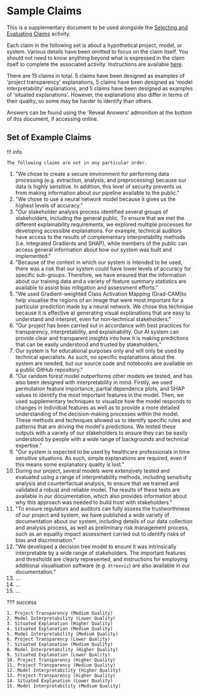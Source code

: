 # Sample Claims

This is a supplementary document to be used alongside the [Selecting and Evaluating Claims](rri-204-a1.md) activity.

Each claim in the following set is about a hypothetical project, model, or system.
Various details have been omitted to focus on the claim itself.
You should not need to know anything beyond what is expressed in the claim itself to complete the associated activity.
Instructions are available [here](rri-204-a1.md).

There are 15 claims in total.
5 claims have been designed as examples of 'project transparency' explanations, 5 claims have been designed as 'model interpretability' explanations, and 5 claims have been designed as examples of 'situated explanations'.
However, the explanations also differ in terms of their quality, so some may be harder to identify than others.

Answers can be found using the 'Reveal Answers' admonition at the bottom of this document, if accessing online.

## Set of Example Claims

!!! info

    The following claims are not in any particular order.

1. "We chose to create a secure environment for performing data processing (e.g. extraction, analysis, and preprocessing) because our data is highly sensitive. In addition, this level of security prevents us from making information about our pipeline available to the public."
2. "We chose to use a neural network model because it gives us the highest levels of accuracy."
3. "Our stakeholder analysis process identified several groups of stakeholders, including the general public. To ensure that we met the different explainability requirements, we explored multiple processes for developing accessible explanations. For example, technical auditors have access to the results of complementary interpretability methods (i.e. Integrated Gradients and SHAP), while members of the public can access general information about how our system was built and implemented."
4. "Because of the context in which our system is intended to be used, there was a risk that our system could have lower levels of accuracy for specific sub-groups. Therefore, we have ensured that the information about our training data and a variety of feature summary statistics are available to assist bias mitigation and assessment efforts."
5. "We used Gradient-weighted Class Activation Mapping (Grad-CAM)to help visualise the regions of an image that were most important for a particular prediction made by a neural network. We chose this technique because it is effective at generating visual explanations that are easy to understand and interpret, even for non-technical stakeholders."
6. "Our project has been carried out in accordance with best practices for transparency, interpretability, and explainability. Our AI system can provide clear and transparent insights into how it is making predictions that can be easily understood and trusted by stakeholders."
7. Our system is for educational purposes only and will only be used by technical specialists. As such, no specific explanations about the system are needed, but our source code and notebooks are available on a public GitHub repository."
8. "Our random forest model outperforms other models we tested, and has also been designed with interpretability in mind. Firstly, we used permutation feature importance, partial dependence plots, and SHAP values to identify the most important features in the model. Then, we used supplementary techniques to visualize how the model responds to changes in individual features as well as to provide a more detailed understanding of the decision-making processes within the model. These methods and techniques allowed us to identify specific rules and patterns that are driving the model's predictions. We tested these outputs with a variety of our stakeholders to ensure they can be easily understood by people with a wide range of backgrounds and technical expertise."
9. "Our system is expected to be used by healthcare professionals in time sensitive situations. As such, simple explanations are required, even if this means some explanatory quality is lost."
10. During our project, several models were extensively tested and evaluated using a range of interpretability methods, including sensitivity analysis and counterfactual analysis, to ensure that we trained and validated a robust and reliable model. The results of these tests are available in our documentation, which also provides information about why this approach was needed to build trust with stakeholders."
11. "To ensure regulators and auditors can fully assess the trustworthiness of our project and system, we have published a wide variety of documentation about our system, including details of our data collection and analysis process, as well as preliminary risk management process, such as an equality impact assessment carried out to identify risks of bias and discrimination."
12. "We developed a decision tree model to ensure it was intrinsically interpretable by a wide range of stakeholders. The important features and thresholds are clearly represented, and instructions for employing additional visualisation software (e.g. `dtreeviz`) are also available in our documentation."
13. ...
14. ...
15. ...

??? success

    1. Project Transparency (Medium Quality)
    2. Model Interpretability (Lower Quality)
    3. Situated Explanation (Higher Quality)
    4. Situated Explanation (Medium Quality)
    5. Model Interpretability (Medium Quality)
    6. Project Transparency (Lower Quality)
    7. Situated Explanation (Medium Quality)
    8. Model Interpretability (Higher Quality)
    9. Situated Explanation (Lower Quality)
    10. Project Transparency (Higher Quality)
    11. Project Transparency (Medium Quality)
    12. Model Interpretability (Higher Quality)
    13. Project Transparency (Higher Quality)
    14. Situated Explanation (Lower Quality)
    15. Model Interpretability (Medium Quality)
